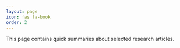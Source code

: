 ```yaml
---
layout: page
icon: fas fa-book
order: 2
---
```


This page contains quick summaries about selected research articles.
